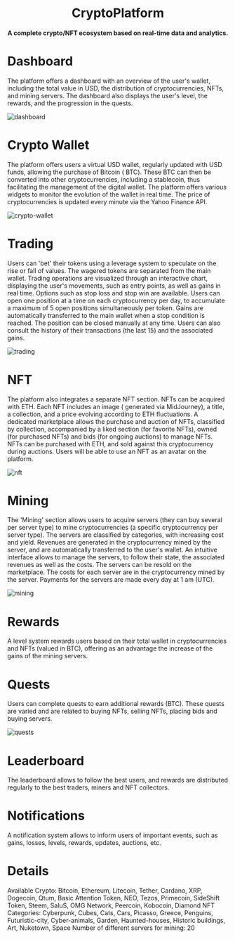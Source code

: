 <h1 align="center">
</br>
  CryptoPlatform
</h1>

<h4 align="center">A complete crypto/NFT ecosystem based on real-time data and analytics.</h4>

# Dashboard

The platform offers a dashboard with an overview of the user's wallet, including the total value in USD, the distribution
of cryptocurrencies, NFTs, and mining servers. The dashboard also displays the user's level, the rewards, and the
progression in the quests.

![dashboard](assets/images/ReadMe/dashboard.png)

# Crypto Wallet

The platform offers users a virtual USD wallet, regularly updated with USD funds, allowing the purchase of Bitcoin (
BTC). These BTC can then be converted into other cryptocurrencies, including a stablecoin, thus facilitating the
management of the digital wallet. The platform offers various widgets to monitor the evolution of the wallet in real
time. The price of cryptocurrencies is updated every minute via the Yahoo Finance API.

![crypto-wallet](assets/images/ReadMe/wallet.png)


# Trading

Users can 'bet' their tokens using a leverage system to speculate on the rise or fall of values. The wagered tokens are
separated from the main wallet. Trading operations are visualized through an interactive chart, displaying the user's
movements, such as entry points, as well as gains in real time. Options such as stop loss and stop win are available.
Users can open one position at a time on each cryptocurrency per day, to accumulate a maximum of 5 open positions
simultaneously per token. Gains are automatically transferred to the main wallet when a stop condition is reached. The
position can be closed manually at any time. Users can also consult the history of their transactions (the last 15) and
the associated gains.

![trading](assets/images/ReadMe/trading.png)

# NFT

The platform also integrates a separate NFT section. NFTs can be acquired with ETH. Each NFT includes an image (
generated via MidJourney), a title, a collection, and a price evolving according to ETH fluctuations. A dedicated
marketplace allows the purchase and auction of NFTs, classified by collection, accompanied by a liked section (for
favorite NFTs), owned (for purchased NFTs) and bids (for ongoing auctions) to manage NFTs. NFTs can be purchased with
ETH, and sold against this cryptocurrency during auctions. Users will be able to use an NFT as an avatar on the
platform.

![nft](assets/images/ReadMe/NFT.png)

# Mining

The 'Mining' section allows users to acquire servers (they can buy several per server type) to mine cryptocurrencies (a
specific cryptocurrency per server type). The servers are classified by categories, with increasing cost and yield.
Revenues are generated in the cryptocurrency mined by the server, and are automatically transferred to the user's
wallet. An intuitive interface allows to manage the servers, to follow their state, the associated revenues as well as
the costs. The servers can be resold on the marketplace. The costs for each server are in the cryptocurrency mined by
the server. Payments for the servers are made every day at 1 am (UTC).

![mining](assets/images/ReadMe/mining.png)

# Rewards

A level system rewards users based on their total wallet in cryptocurrencies and NFTs (valued in BTC), offering as an
advantage the increase of the gains of the mining servers.

# Quests

Users can complete quests to earn additional rewards (BTC). These quests are varied and are related to buying NFTs,
selling NFTs, placing bids and buying servers.

![quests](assets/images/ReadMe/quests.png)

# Leaderboard

The leaderboard allows to follow the best users, and rewards are distributed regularly to the best traders, miners and
NFT collectors.

# Notifications

A notification system allows to inform users of important events, such as gains, losses, levels, rewards, updates,
auctions, etc.

# Details

Available Crypto: Bitcoin, Ethereum, Litecoin, Tether, Cardano, XRP, Dogecoin, Qtum, Basic Attention Token, NEO, Tezos,
Primecoin, SideShift Token, Steem, SaluS, OMG Network, Peercoin, Kobocoin, Diamond
NFT Categories: Cyberpunk, Cubes, Cats, Cars, Picasso, Greece, Penguins, Futuristic-city, Cyber-animals, Garden,
Haunted-houses, Historic buildings, Art, Nuketown, Space
Number of different servers for mining: 20


